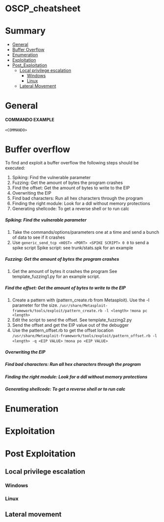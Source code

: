# OSCP_cheatsheet

# Summary
* [General](#General)
* [Buffer Overflow](#Buffer_Overflow)
* [Enumeration](#Enumeration)
* [Exploitation](#Exploitation)
* [Post_Exploitation](#Post_Exploitation)
    * [Local privilege escalation](#Local-privilege-escalation)
         * [Windows](#Windows)
         * [Linux](#Linux)
    * [Lateral Movement](#Lateral-Movement)
    
# General
#### COMMANDO EXAMPLE
```
<COMMANDO>
```
 
# Buffer overflow
To find and exploit a buffer overflow the following steps should be executed:
   1. Spiking: Find the vulnerable parameter
   2. Fuzzing: Get the amount of bytes the program crashes
   3. Find the offset: Get the amount of bytes to write to the EIP
   4. Overwriting the EIP
   5. Find bad characters: Run all hex characters through the program
   6. Finding the right module: Look for a ddl without memory protections
   7. Generating shellcode: To get a reverse shell or to run calc
   
##### Spiking: Find the vulnerable parameter
1. Take the commands/options/parameters one at a time and send a bunch of data to see if it crashes
2. Use `generic_send_tcp <HOST> <PORT> <SPIKE SCRIPT> 0 0` to send a spike script
   Spike script: see trunk/stats.spk for an example
##### Fuzzing: Get the amount of bytes the program crashes
1. Get the amount of bytes it crashes the program
   See template_fuzzing1.py for an example script.

##### Find the offset: Get the amount of bytes to write to the EIP
1.	Create a pattern with (pattern_create.rb from Metasploit). Use the -l parameter for the size.
```/usr/share/Metasploit-framework/tools/exploit/pattern_create.rb -l <length>```
```!mona pc <length>```
2.	Edit the script to send the offset.
   See template_fuzzing2.py 
3.	Send the offset and get the EIP value out of the debugger
4. Use the pattern_offset.rb to get the offset location
```/usr/share/Metasploit-framework/tools/exploit/pattern_offset.rb -l <length> -q <EIP VALUE>```
```!mona po <EIP VALUE>```


##### Overwriting the EIP

##### Find bad characters: Run all hex characters through the program

##### Finding the right module: Look for a ddl without memory protections

##### Generating shellcode: To get a reverse shell or to run calc

 
# Enumeration
 
# Exploitation
 
# Post Exploitation
 
## Local privilege escalation
### Windows

### Linux
 
## Lateral movement

